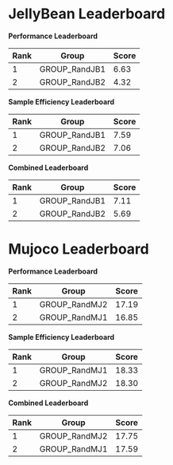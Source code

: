 # JellyBean Leaderboard

**Performance Leaderboard**

|Rank      |Group     |Score     |
|----------|----------|----------|
|1      |GROUP_RandJB1     |6.63     |
|2      |GROUP_RandJB2     |4.32     |


**Sample Efficiency Leaderboard**

|Rank      |Group     |Score     |
|----------|----------|----------|
|1      |GROUP_RandJB1     |7.59     |
|2      |GROUP_RandJB2     |7.06     |


**Combined Leaderboard**

|Rank      |Group     |Score     |
|----------|----------|----------|
|1      |GROUP_RandJB1     |7.11     |
|2      |GROUP_RandJB2     |5.69     |


# Mujoco Leaderboard

**Performance Leaderboard**

|Rank      |Group     |Score     |
|----------|----------|----------|
|1      |GROUP_RandMJ2     |17.19     |
|2      |GROUP_RandMJ1     |16.85     |


**Sample Efficiency Leaderboard**

|Rank      |Group     |Score     |
|----------|----------|----------|
|1      |GROUP_RandMJ1     |18.33     |
|2      |GROUP_RandMJ2     |18.30     |


**Combined Leaderboard**

|Rank      |Group     |Score     |
|----------|----------|----------|
|1      |GROUP_RandMJ2     |17.75     |
|2      |GROUP_RandMJ1     |17.59     |


